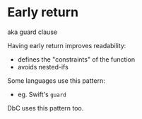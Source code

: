 # Early return

aka guard clause

Having early return improves readability:
* defines the "constraints" of the function
* avoids nested-ifs

Some languages use this pattern:
* eg. Swift's `guard`

DbC uses this pattern too.
